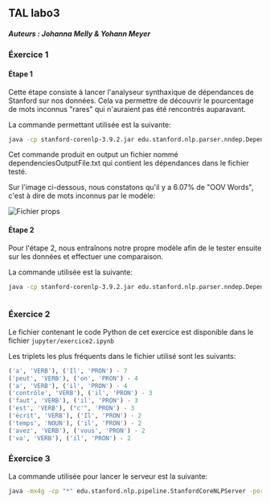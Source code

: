 ## TAL labo3
##### Auteurs : Johanna Melly & Yohann Meyer

### Éxercice 1

#### Étape 1

Cette étape consiste à lancer l'analyseur synthaxique de dépendances de Stanford sur nos données. Cela va permettre de découvrir le pourcentage de mots inconnus "rares" qui n'auraient pas été rencontrés auparavant.

La commande permettant utilisée est la suivante: 

```bash
java -cp stanford-corenlp-3.9.2.jar edu.stanford.nlp.parser.nndep.DependencyParser -model data/UD_French -testFile data/fr-ud-test.conllu3 -outFile dependenciesOutputFile.txt
```

Cet commande produit en output un fichier nommé dependenciesOutputFile.txt qui contient les dépendances dans le fichier testé.

Sur l'image ci-dessous, nous constatons qu'il y a 6.07% de "OOV Words", c'est à dire de mots inconnus par le modèle:

![Fichier props](img/parsing1.png)

#### Étape 2

Pour l'étape 2, nous entraînons notre propre modèle afin de le tester ensuite sur les données et effectuer une comparaison.

La commande utilisée est la suivante:

```bash
java -cp stanford-corenlp-3.9.2.jar edu.stanford.nlp.parser.nndep.DependencyParser -trainFile data/fr-ud-train.conllu3 -wordCutOff 3 ‐trainingThreads 8 -maxIter 5000 -model modelOutputFile.txt.gz
```



```java -cp stanford-corenlp-3.9.2.jar edu.stanford.nlp.parser.nndep.DependencyParser -trainFile data/fr-ud-train.conllu3 -wordCutOff 3 ‐trainingThreads 8 -maxIter 5000 -model modelOutputFile.txt.gz

```

### Éxercice 2

Le fichier contenant le code Python de cet exercice est disponible dans le fichier `jupyter/exercice2.ipynb`

Les triplets les plus fréquents dans le fichier utilisé sont les suivants:

```Python
('a', 'VERB'), ('Il', 'PRON') - 7
('peut', 'VERB'), ('on', 'PRON') - 4
('a', 'VERB'), ('il', 'PRON') - 4
('contrôle', 'VERB'), ('il', 'PRON') - 3
('faut', 'VERB'), ('il', 'PRON') - 3
('est', 'VERB'), ("c'", 'PRON') - 3
('écrit', 'VERB'), ('Il', 'PRON') - 2
('temps', 'NOUN'), ('il', 'PRON') - 2
('avez', 'VERB'), ('vous', 'PRON') - 2
('va', 'VERB'), ('il', 'PRON') - 2
```

### Éxercice 3

La commande utilisée pour lancer le serveur est la suivante:

```bash
java -mx4g -cp "*" edu.stanford.nlp.pipeline.StanfordCoreNLPServer -port 9000 -timeout 15000
```

